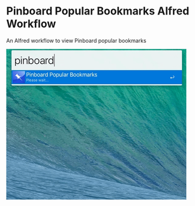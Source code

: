 # Pinboard Popular Bookmarks Alfred Workflow
An Alfred workflow to view Pinboard popular bookmarks

![Pinboard Popular Bookmarks Alfred Workflow Screenshot](https://github.com/xyb994/pinboard-popular-bookmarks-alfred-workflow/blob/master/pinboard.gif)
